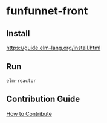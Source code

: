 # funfunnet-front


## Install
https://guide.elm-lang.org/install.html

## Run
```$xslt
elm-reactor
```

## Contribution Guide
[How to Contribute](https://github.com/funfunStudy/funfunnet/wiki/How-to-Contribute)
